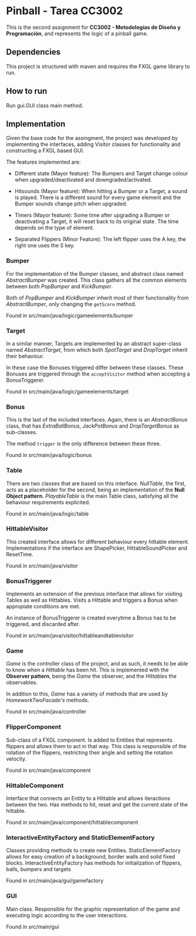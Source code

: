 # Pinball - Tarea CC3002

This is the second assignment for **CC3002 - Metodologías de Diseño y Programación**, and represents the logic of a pinball game.

## Dependencies

This project is structured with maven and requires the FXGL game library to run.

## How to run

Run gui.GUI class main method.

## Implementation

Given the base code for the assingment, the project was developed by implementing the interfaces, adding Visitor classes for functionality and constructing a FXGL based GUI.

The features implemented are:

- Different state (Mayor feature): The Bumpers and Target change colour when upgraded/deactivated and downgraded/activated.

- Hitsounds (Mayor feature): When hitting a Bumper or a Target, a sound is played. There is a different sound for every game element and the Bumper sounds change pitch when upgraded.

- Timers (Mayor feature): Some time after upgrading a Bumper or deactivating a Target, it will reset back to its original state. The time depends on the type of element.

- Separated Flippers (Minor Feature): The left flipper uses the A key, the right one uses the S key.

### Bumper

For the implementation of the Bumper classes, and abstract class named *AbstractBumper* was created.
This class gathers all the common elements between both *PopBumper* and *KickBumper*. 

Both of *PopBumper* and *KickBumper* inherit most of their functionality from *AbstractBumper*, only changing the `getScore` method.

Found in src/main/java/logic/gameelements/bumper

### Target

In a similar manner, Targets are implemented by an abstract super-class named *AbstractTarget*, from which
both *SpotTarget* and *DropTarget* inherit their behaviour.

In these case the Bonuses triggered differ between these classes. These Bonuses are triggered through the `acceptVisitor` method when accepting a BonusTriggerer.

Found in src/main/java/logic/gameelements/target

### Bonus

This is the last of the included interfaces. Again, there is an *AbstractBonus*
class, that has *ExtraBallBonus*, *JackPotBonus* and *DropTargetBonus* as sub-classes.

The method `trigger` is the only difference between these three.

Found in src/main/java/logic/bonus

### Table

There are two classes that are based on this interface. *NullTable*, the first, acts as a placeholder for the second, being an implementation
of the **Null Object pattern**. *PlayableTable* is the main Table class, satisfying all the behaviour requirements explicited.

Found in src/main/java/logic/table

### HittableVisitor

This created interface allows for different behaviour every hittable element. Implementations if the interface are ShapePicker,
HittableSoundPicker and ResetTime.

Found in src/main/java/visitor

### BonusTriggerer

Implements an extension of the previous interface that allows for visiting Tables as well as Hittables. Visits a Hittable and triggers
a Bonus when appropiate conditions are met.

An instance of BonusTriggerer is created everytime a Bonus has to be triggered, and discarded after.

Found in src/main/java/visitor/hittableandtablevisitor

### Game

*Game* is the controller class of the project, and as such, it needs to be able to know when a *Hittable* has been hit.
This is implemented with the **Observer pattern**, being the *Game* the observer, and the *Hittables* the observables.

In addition to this, *Game* has a variety of methods that are used by *HomeworkTwoFacade's* methods. 

Found in src/main/java/controller

### FlipperComponent

Sub-class of a FXGL component. Is added to Entities that represents flippers and allows them to act in that way. This class
is responsible of the rotation of the flippers, restricting their angle and setting the rotation velocity.

Found in src/main/java/component	

### HittableComponent

Interface that connects an Entity to a Hittable and allows iteractions between the two. Has methods to hit, reset and get the
current state of the hittable.

Found in src/main/java/component/hittablecomponent

### InteractiveEntityFactory and StaticElementFactory

Classes providing methods to create new Entities. StaticElementFactory allows for easy creation of a background, border walls
and solid fixed blocks. InteractiveEntityFactory has methods for initialization of flippers, balls, bumpers and targets

Found in src/main/java/gui/gamefactory

### GUI

Main class. Responsible for the graphic representation of the game and executing logic according to the user interactions.

Found in src/main/gui